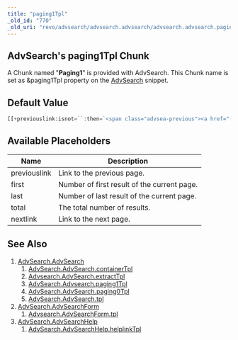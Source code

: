 ```yaml
---
title: "paging1Tpl"
_old_id: "770"
_old_uri: "revo/advsearch/advsearch.advsearch/advsearch.advsearch.paging1tpl"
---
```


## AdvSearch's paging1Tpl Chunk

A Chunk named "**Paging1**" is provided with AdvSearch. This Chunk name is set as &paging1Tpl property on the [AdvSearch](/extras/advsearch/advsearch.advsearch "AdvSearch.AdvSearch") snippet.

## Default Value

``` php 
[[+previouslink:isnot=``:then=`<span class="advsea-previous"><a href="[[+previouslink]]">Previous</a></span>`]]<span class="advsea-current"> [[+first]] - [[+last]] / [[+total]] </span>[[+nextlink:isnot=``:then=`<span class="advsea-next"><a href="[[+nextlink]]">Next</a></span>`]]
```

## Available Placeholders

| Name         | Description                                 |
| ------------ | ------------------------------------------- |
| previouslink | Link to the previous page.                  |
| first        | Number of first result of the current page. |
| last         | Number of last result of the current page.  |
| total        | The total number of results.                |
| nextlink     | Link to the next page.                      |

## See Also

1. [AdvSearch.AdvSearch](/extras/advsearch/advsearch.advsearch)
    1. [AdvSearch.AdvSearch.containerTpl](/extras/advsearch/advsearch.advsearch/advsearch.advsearch.containertpl)
    2. [Advsearch.AdvSearch.extractTpl](/extras/advsearch/advsearch.advsearch/advsearch.advsearch.extracttpl)
    3. [AdvSearch.Advsearch.paging1Tpl](/extras/advsearch/advsearch.advsearch/advsearch.advsearch.paging1tpl)
    4. [AdvSearch.AdvSearch.paging0Tpl](/extras/advsearch/advsearch.advsearch/advsearch.advsearch.paging0tpl)
    5. [AdvSearch.AdvSearch.tpl](/extras/advsearch/advsearch.advsearch/advsearch.advsearch.tpl)
2. [AdvSearch.AdvSearchForm](/extras/advsearch/advsearch.advsearchform)
    1. [Advsearch.AdvSearchForm.tpl](/extras/advsearch/advsearch.advsearchform/advsearch.advsearchform.tpl)
3. [AdvSearch.AdvSearchHelp](/extras/advsearch/advsearch.advsearchhelp)
    1. [AdvSearch.AdvSearchHelp.helplinkTpl](/extras/advsearch/advsearch.advsearchhelp/advsearch.advsearchhelp.helplinktpl)
